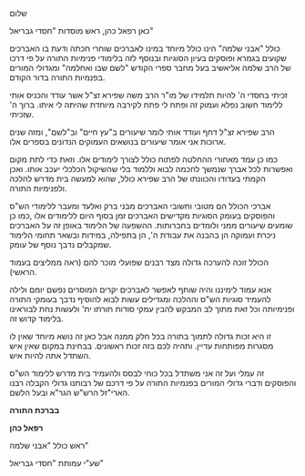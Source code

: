 שלום

כאן רפאל כהן, ראש מוסדות "חסדי גבריאל"

כולל "אבני שלמה" הינו כולל מיוחד במינו לאברכים שוחרי חכתה ודעת בו האברכים שקועים בגמרא ופוסקים בעיון הסוגיות ובנוסף לזה בלימודי פנימיות התורה על פי דרכו של הרב שלמה אליאשיב בעל מחבר ספרי הקודש "לשם שבו ואחלמה" ומגדולי המורים בפנמיות התורה בדור הקודם.

זכיתי בחסדי ה' להיות תלמידו של מו"ר הרב משה שפירא זצ"ל אשר עודד והכניס אותי ללימוד חשוב נפלא ועמוק זה ופתח לי פתח לקירבה מיוחדת שהיתה לי איתו. ברוך ה' שזכיתי.

הרב שפירא זצ"ל דחף ועודד אותי לומר שיעורים ב"עץ חיים" וב"לשם", ומזה שנים ארוכות אני אומר שיעורים בנושאים העמוקים הנדונים בספרים אלו.

כמו כן עמד מאחורי ההחלטה לפתוח כולל לצורך לימודים אלו. וזאת כדי לתת מקום ואפשרות לכל אברך שנמשך לחכמה לבוא וללמוד בלי שהשיקול הכלכלי יעכב אותו. ואכן הקמתי בעדודו והכוונתו של הרב שפירא כולל, שהוא למעשה בית מדרש להלכה ולפנימיות התורה.

אברכי הכולל הם מטובי וחשובי האברכים מבני ברק ואלעד ומעבר ללימודי הש"ס והפוסקים בעומק הסוגיות מקדישים האברכים זמן בסוף היום ללימודים אלו ,כמו כן שומעים שיעורים ממני ולומדים בחברותות. ההשפעה של הלימוד באופן זה על האברכים ניכרת ועמוקה הן בהבנה את עבודת ה', הן בתפילה, במידות ובשאר תחומי הלימוד שמקבלים נדבך נוסף של עומק.

הכולל זוכה להערכה גדולה מצד רבנים שפועלי מוכר להם (ראה ממליצים בעמוד הראשי).

אנא עמוד לימיננו והיה שותף לאפשר לאברכים יקרים המוסרים נפשם יומם ולילה להעמיד סוגיות הש"ס וההלכה ומגדילים עשות לבוא להוסיף נדבך בעומקי התורה ופנימיותה וכל זאת מתוך לב המבקש להבין עמקי סודות תורתו ית' ולעשות נחת לבוראינו בלימוד קדוש זה.

זו היא זכות גדולה לתמוך בתורה בכל חלק ממנה אבל כאן זה נושא מיוחד שאין לו מסגרות מפותחות עדיין. ותהיה לכם בזה זכות ראשונים. בבחינת במקום שאין איש השתדל אתה להיות איש.

זה עמלי ועל זה אני משתדל בכל כוחי לבסס ולהעמיד בית מדרש ללימוד הש"ס והפוסקים ודברי גדולי המורים בפנמיות התורה על פי דרכם של רבותנו גדולי הקבלה רבנו הארי"זל הרש"ש הגר"א ובעל הלשם.

**בברכת התורה**

**רפאל כהן**

ראש כולל "אבני שלמה"

שע"י עמותת "חסדי גבריאל"

